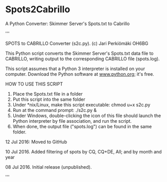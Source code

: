 # Spots2Cabrillo
A Python Converter: Skimmer Server's Spots.txt to Cabrillo

'''

SPOTS to CABRILLO Converter (s2c.py). (c) Jari Perkiömäki OH6BG

This Python script converts the Skimmer Server's Spots.txt data file
to CABRILLO, writing output to the corresponding CABRILLO file
(spots.log).

This script assumes that a Python 3 interpreter is installed on your computer.
Download the Python software at www.python.org; it's free.

HOW TO USE THIS SCRIPT

1. Place the Spots.txt file in a folder
2. Put this script into the same folder
3. Under *nix/Linux, make this script executable: chmod u+x s2c.py
4. Run at the command prompt: ./s2c.py &
5. Under Windows, double-clicking the icon of this file should launch
   the Python interpreter by file association, and run the script.
6. When done, the output file ("spots.log") can be found in the same folder.

12 Jul 2016: Moved to GitHub

10 Jul 2016. Added filtering of spots by CQ, CQ+DE, All; and by month and year

08 Jul 2016. Initial release (unpublished).

'''

